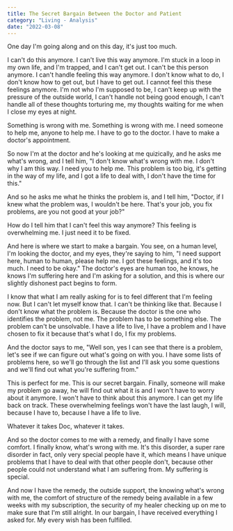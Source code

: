 ```yaml
---
title: The Secret Bargain Between the Doctor and Patient 
category: "Living - Analysis" 
date: "2022-03-08"
---
```


One day I'm going along and on this day, it's just too much. 

I can't do this anymore. I can't live this way anymore. I'm stuck in a loop in my own life, and I'm trapped, and I can't get out. I can't be this person anymore. I can't handle feeling this way anymore. I don't know what to do, I don't know how to get out, but I have to get out. I cannot feel this these feelings anymore. I'm not who I'm supposed to be, I can't keep up with the pressure of the outside world, I can't handle not being good enough, I can't handle all of these thoughts torturing me, my thoughts waiting for me when I close my eyes at night. 

Something is wrong with me. Something is wrong with me. I need someone to help me, anyone to help me. I have to go to the doctor. I have to make a doctor's appointment. 

So now I'm at the doctor and he's looking at me quizically, and he asks me what's wrong, and I tell him, 
"I don't know what's wrong with me. I don't why I am this way. I need you to help me. This problem is too big, it's getting in the way of my life, and I got a life to deal with, I don't have the time for this." 

And so he asks me what he thinks the problem is, and I tell him, "Doctor, if I knew what the problem was, I wouldn't be here. That's your job, you fix problems, are you not good at your job?" 

How do I tell him that I can't feel this way anymore? This feeling is overwhelming me. I just need it to be fixed. 

And here is where we start to make a bargain. You see, on a human level, I'm looking the doctor, and my eyes, they're saying to him, "I need support here, human to human, please help me. I got these feelings, and it's too much. I need to be okay." The doctor's eyes are human too, he knows, he knows I'm suffering here and I'm asking for a solution, 
and this is where our slightly dishonest pact begins to form. 

I know that what I am really asking for is to feel different that I'm feeling now. But I can't let myself know that. I can't be thinking like that. Because I don't know what the problem is. Because the doctor is the one who identifies the problem, not me. The problem has to be something else. The problem can't be unsolvable. I have a life to live, I have a problem and I have chosen to fix it because that's what I do, I fix my problems. 

And the doctor says to me, "Well son, yes I can see that there is a problem, let's see if we can figure out what's going on with you. I have some lists of problems here, so we'll go through the list and I'll ask you some questions and we'll find out what you're suffering from." 

This is perfect for me. This is our secret bargain. Finally, someone will make my problem go away, he will find out what it is and I won't have to worry about it anymore. I won't have to think about this anymore. I can get my life back on track. These overwhelming feelings won't have the last laugh, I will, because I have to, because I have a life to live. 

Whatever it takes Doc, whatever it takes. 

And so the doctor comes to me with a remedy, and finally I have some comfort. I finally know, what's wrong with me. It's this disorder, a super rare disorder in fact, only very special people have it, which means I have unique problems that I have to deal with that other people don't, because other people could not understand what I am suffering from. My suffering is special. 

And now I have the remedy, the outside support, the knowing what's wrong with me, the  comfort of structure of the remedy being available in a few weeks with my subscription, the security of my healer checking up on me to make sure that I'm still alright. In our bargain, I have received everything I asked for. My every wish has been fulfilled. 